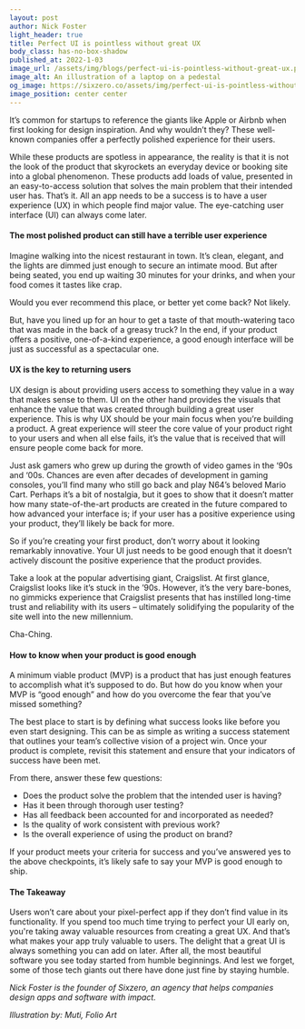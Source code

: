 ```yaml
---
layout: post
author: Nick Foster
light_header: true
title: Perfect UI is pointless without great UX
body_class: has-no-box-shadow
published_at: 2022-1-03
image_url: /assets/img/blogs/perfect-ui-is-pointless-without-great-ux.png
image_alt: An illustration of a laptop on a pedestal
og_image: https://sixzero.co/assets/img/perfect-ui-is-pointless-without-great-ux--og.png
image_position: center center
---
```


It’s common for startups to reference the giants like Apple or Airbnb when first looking for design inspiration. And why wouldn’t they? These well-known companies offer a perfectly polished experience for their users.

While these products are spotless in appearance, the reality is that it is not the look of the product that skyrockets an everyday device or booking site into a global phenomenon. These products add loads of value, presented in an easy-to-access solution that solves the main problem that their intended user has. That’s it. All an app needs to be a success is to have a user experience (UX) in which people find major value. The eye-catching user interface (UI) can always come later.

#### The most polished product can still have a terrible user experience 

Imagine walking into the nicest restaurant in town. It’s clean, elegant, and the lights are dimmed just enough to secure an intimate mood.  But after being seated, you end up waiting 30 minutes for your drinks, and when your food comes it tastes like crap.  

Would you ever recommend this place, or better yet come back? Not likely. 

But, have you lined up for an hour to get a taste of that mouth-watering taco that was made in the back of a greasy truck? In the end, if your product offers a positive, one-of-a-kind experience, a good enough interface will be just as successful as a spectacular one. 

#### UX is the key to returning users 

UX design is about providing users access to something they value in a way that makes sense to them. UI on the other hand provides the visuals that enhance the value that was created through building a great user experience. 
This is why UX should be your main focus when you’re building a product. A great experience will steer the core value of your product right to your users and when all else fails, it’s the value that is received that will ensure people come back for more. 

Just ask gamers who grew up during the growth of video games in the ‘90s and ‘00s. Chances are even after decades of development in gaming consoles, you’ll find many who still go back and play N64’s beloved Mario Cart. Perhaps it’s a bit of nostalgia, but it goes to show that it doesn’t matter how many state-of-the-art products are created in the future compared to how advanced your interface is; if your user has a positive experience using your product, they’ll likely be back for more.

So if you’re creating your first product, don’t worry about it looking remarkably innovative. Your UI just needs to be good enough that it doesn’t actively discount the positive experience that the product provides.

Take a look at the popular advertising giant, Craigslist. At first glance, Craigslist looks like it’s stuck in the ’90s. However, it’s the very bare-bones, no gimmicks experience that Craigslist presents that has instilled long-time trust and reliability with its users – ultimately solidifying the popularity of the site well into the new millennium. 

Cha-Ching. 

#### How to know when your product is good enough

A minimum viable product (MVP) is a product that has just enough features to accomplish what it’s supposed to do. But how do you know when your MVP is “good enough” and how do you overcome the fear that you’ve missed something?

The best place to start is by defining what success looks like before you even start designing. This can be as simple as writing a success statement that outlines your team’s collective vision of a project win. Once your product is complete, revisit this statement and ensure that your indicators of success have been met. 

From there, answer these few questions: 
- Does the product solve the problem that the intended user is having?
- Has it been through thorough user testing?
- Has all feedback been accounted for and incorporated as needed?
- Is the quality of work consistent with previous work? 
- Is the overall experience of using the product on brand? 

If your product meets your criteria for success and you’ve answered yes to the above checkpoints, it’s likely safe to say your MVP is good enough to ship.

#### The Takeaway

Users won’t care about your pixel-perfect app if they don’t find value in its functionality.  If you spend too much time trying to perfect your UI early on, you're taking away valuable resources from creating a great UX. And that’s what makes your app truly valuable to users. The delight that a great UI is always something you can add on later.  After all, the most beautiful software you see today started from humble beginnings. And lest we forget, some of those tech giants out there have done just fine by staying humble. 

*Nick Foster is the founder of Sixzero, an agency that helps companies design apps and software with impact.*

*Illustration by: Muti, Folio Art*

